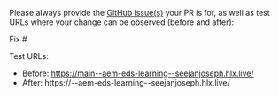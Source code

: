Please always provide the [GitHub issue(s)](../issues) your PR is for, as well as test URLs where your change can be observed (before and after):

Fix #<gh-issue-id>

Test URLs:
- Before: https://main--aem-eds-learning--seejanjoseph.hlx.live/
- After: https://<branch>--aem-eds-learning--seejanjoseph.hlx.live/
